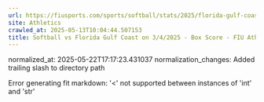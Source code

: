 ```yaml
---
url: https://fiusports.com/sports/softball/stats/2025/florida-gulf-coast/boxscore/12803/
site: Athletics
crawled_at: 2025-05-13T10:04:44.507153
title: Softball vs Florida Gulf Coast on 3/4/2025 - Box Score - FIU Athletics
---
```

normalized_at: 2025-05-22T17:17:23.431037
normalization_changes: Added trailing slash to directory path

Error generating fit markdown: '<' not supported between instances of 'int' and 'str'